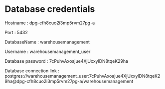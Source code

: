 # Database credentials

Hostname : dpg-cfh8cuo2i3mp5rvm27pg-a

Port : 5432

DatabaseName : warehousemanagement

Username : warehousemanagement_user 

Database password : 7cPuhvAxoajue4XjUxxylDN8tqeK29ha

Database connection link :  postgres://warehousemanagement_user:7cPuhvAxoajue4XjUxxylDN8tqeK29ha@dpg-cfh8cuo2i3mp5rvm27pg-a/warehousemanagement